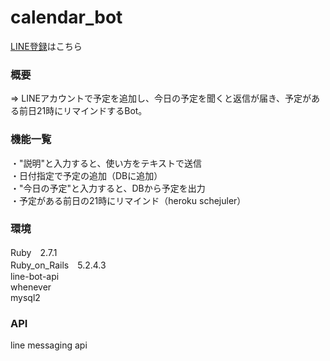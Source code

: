 # calendar_bot

[LINE登録](https://lin.ee/z1wVgXK)はこちら

### 概要
  ⇒ LINEアカウントで予定を追加し、今日の予定を聞くと返信が届き、予定がある前日21時にリマインドするBot。

### 機能一覧
  ・"説明"と入力すると、使い方をテキストで送信  
  ・日付指定で予定の追加（DBに追加）  
  ・"今日の予定"と入力すると、DBから予定を出力  
  ・予定がある前日の21時にリマインド（heroku schejuler）  

### 環境
  Ruby　2.7.1  
  Ruby_on_Rails　5.2.4.3  
  line-bot-api  
  whenever  
  mysql2  
  
### API
  line messaging api

